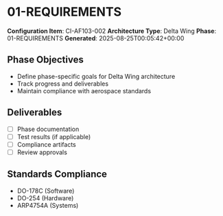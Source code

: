 # 01-REQUIREMENTS

**Configuration Item**: CI-AF103-002
**Architecture Type**: Delta Wing
**Phase**: 01-REQUIREMENTS
**Generated**: 2025-08-25T00:05:42+00:00

## Phase Objectives
- Define phase-specific goals for Delta Wing architecture
- Track progress and deliverables
- Maintain compliance with aerospace standards

## Deliverables
- [ ] Phase documentation
- [ ] Test results (if applicable)
- [ ] Compliance artifacts
- [ ] Review approvals

## Standards Compliance
- DO-178C (Software)
- DO-254 (Hardware)
- ARP4754A (Systems)
